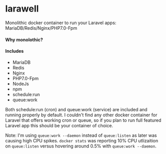 # larawell
Monolithic docker container to run your Laravel apps: MariaDB/Redis/Nginx/PHP7.0-Fpm

#### Why monolothic?

#### Includes

+ MariaDB
+ Redis
+ Nginx
+ PHP7.0-Fpm
+ NodeJs
+ npm
+ schedule:run
+ queue:work

Both schedule:run (cron) and queue:work (service) are included and running properly by default. I couldn't find any other docker container for Laravel that offers working cron or queue, so if you plan to run full featured Laravel app this should be your container of choice.

Note: I'm using `queue:work --daemon` instead of `queue:listen` as later was causing high CPU spikes. `docker stats` was reporting 10% CPU utlizaition on `queue:listen` versus hovering around 0.5% with `queue:work --daemon`.


